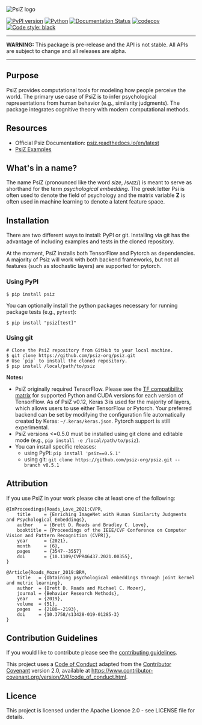 ![PsiZ logo](docs/img/full_logo_300.png)

[![PyPI version](https://badge.fury.io/py/psiz.svg)](https://badge.fury.io/py/psiz)
[![Python](https://img.shields.io/pypi/pyversions/psiz.svg?style=plastic)](https://badge.fury.io/py/psiz)
[![Documentation Status](https://readthedocs.org/projects/psiz/badge/?version=latest)](https://psiz.readthedocs.io/en/latest/?badge=latest)
[![codecov](https://codecov.io/gh/psiz-org/psiz/branch/main/graph/badge.svg?token=UIK748KI5I)](https://codecov.io/gh/psiz-org/psiz)
[![Code style: black](https://img.shields.io/badge/code%20style-black-000000.svg)](https://github.com/psf/black)

---
**WARNING:** This package is pre-release and the API is not stable. All APIs are subject to change and all releases are alpha.

---

## Purpose

PsiZ provides computational tools for modeling how people perceive the world. The primary use case of PsiZ is to infer psychological representations from human behavior (e.g., similarity judgments). The package integrates cognitive theory with modern computational methods.

## Resources
* Official Psiz Documentation: [psiz.readthedocs.io/en/latest](https://psiz.readthedocs.io/en/latest/)
* [PsiZ Examples](examples/)

## What's in a name?

The name PsiZ (pronounced like the word *size*, /sʌɪz/) is meant to serve as shorthand for the term *psychological embedding*. The greek letter Psi is often used to denote the field of psychology and the matrix variable **Z** is often used in machine learning to denote a latent feature space.

## Installation

There are two different ways to install: PyPI or git. Installing via git has the advantage of including examples and tests in the cloned repository.

At the moment, PsiZ installs both TensorFlow and Pytorch as dependencies. A majority of Psiz will work with both backend frameworks, but not all features (such as stochastic layers) are supported for pytorch.

### Using PyPI
```
$ pip install psiz
```
You can optionally install the python packages necessary for running package tests (e.g., `pytest`):
```
$ pip install "psiz[test]"
```

### Using git
```
# Clone the PsiZ repository from GitHub to your local machine.
$ git clone https://github.com/psiz-org/psiz.git
# Use `pip` to install the cloned repository.
$ pip install /local/path/to/psiz
```

**Notes:**
* PsiZ originally required TensorFlow. Please see the [TF compatibility matrix](https://www.tensorflow.org/install/source#gpu) for supported Python and CUDA versions for each version of TensorFlow. As of PsiZ v0.12, Keras 3 is used for the majority of layers, which allows users to use either TensorFlow or Pytorch. Your preferred backend can be set by modifying the configuration file automatically created by Keras: `~/.keras/keras.json`. Pytorch support is still experimental.
* PsiZ versions <=0.5.0 must be installed using git clone and editable mode (e.g., `pip install -e /local/path/to/psiz`).
* You can install specific releases:
    * using PyPI: `pip install 'psiz==0.5.1'`
    * using git: `git clone https://github.com/psiz-org/psiz.git --branch v0.5.1`

## Attribution
If you use PsiZ in your work please cite at least one of the following:
```
@InProceedings{Roads_Love_2021:CVPR,
    title     = {Enriching ImageNet with Human Similarity Judgments and Psychological Embeddings},
    author    = {Brett D. Roads and Bradley C. Love},
    booktitle = {Proceedings of the IEEE/CVF Conference on Computer Vision and Pattern Recognition (CVPR)},
    year      = {2021},
    month     = {6},
    pages     = {3547--3557}
    doi       = {10.1109/CVPR46437.2021.00355},
}
```
```
@Article{Roads_Mozer_2019:BRM,
    title   = {Obtaining psychological embeddings through joint kernel and metric learning},
    author  = {Brett D. Roads and Michael C. Mozer},
    journal = {Behavior Research Methods},
    year    = {2019},
    volume  = {51},
    pages   = {2180–-2193},
    doi     = {10.3758/s13428-019-01285-3}
}
```

## Contribution Guidelines
If you would like to contribute please see the [contributing guidelines](CONTRIBUTING.md).

This project uses a [Code of Conduct](CODE.md) adapted from the [Contributor Covenant](https://www.contributor-covenant.org/)
version 2.0, available at <https://www.contributor-covenant.org/version/2/0/code_of_conduct.html>.

## Licence
This project is licensed under the Apache Licence 2.0 - see LICENSE file for details.
